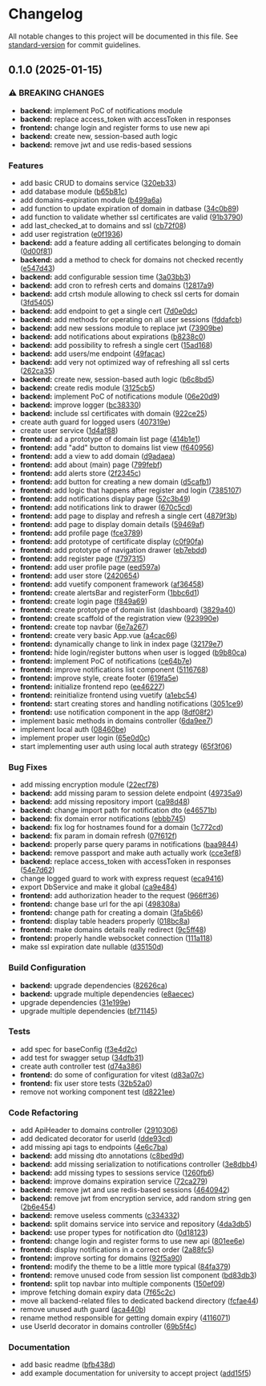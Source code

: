 # Changelog

All notable changes to this project will be documented in this file. See [standard-version](https://github.com/conventional-changelog/standard-version) for commit guidelines.

## 0.1.0 (2025-01-15)


### ⚠ BREAKING CHANGES

* **backend:** implement PoC of notifications module
* **backend:** replace access_token with accessToken in responses
* **frontend:** change login and register forms to use new api
* **backend:** create new, session-based auth logic
* **backend:** remove jwt and use redis-based sessions

### Features

* add basic CRUD to domains service ([320eb33](https://github.com/kuskoman/project-management-app-vue/commit/320eb33bd20c831a0ccda67929e9e52730b649ac))
* add database module ([b65b81c](https://github.com/kuskoman/project-management-app-vue/commit/b65b81ca7a11753878cf55f01dae6c9e3f0348f3))
* add domains-expiration module ([b499a6a](https://github.com/kuskoman/project-management-app-vue/commit/b499a6a3df8f865c236ed48e5bd9090ac46e49b7))
* add function to update expiration of domain in datbase ([34c0b89](https://github.com/kuskoman/project-management-app-vue/commit/34c0b89d73b4fd2c2d39675d59fe271a2e299578))
* add function to validate whether ssl certificates are valid ([91b3790](https://github.com/kuskoman/project-management-app-vue/commit/91b3790192efc652f89f6d61937d08dbd486fb69))
* add last_checked_at to domains and ssl ([cb72f08](https://github.com/kuskoman/project-management-app-vue/commit/cb72f089013dc1ee6a8822d2fe57775d7f325819))
* add user registration ([e0f1936](https://github.com/kuskoman/project-management-app-vue/commit/e0f1936517b654e5bca87a216b10abc3fc4d41e0))
* **backend:** add a feature adding all certificates belonging to domain ([0d00f81](https://github.com/kuskoman/project-management-app-vue/commit/0d00f81fdd1a131dc1cc648ec517b69c0b3bceba))
* **backend:** add a method to check for domains not checked recently ([e547d43](https://github.com/kuskoman/project-management-app-vue/commit/e547d43e925afd2a6f2a2cf17bca79eaa648271d))
* **backend:** add configurable session time ([3a03bb3](https://github.com/kuskoman/project-management-app-vue/commit/3a03bb3d5b64fc3a1e92ed3738af2f8848be31f5))
* **backend:** add cron to refresh certs and domains ([12817a9](https://github.com/kuskoman/project-management-app-vue/commit/12817a9dd1279732409b3256d34f07dc79f6368f))
* **backend:** add crtsh module allowing to check ssl certs for domain ([3fd5405](https://github.com/kuskoman/project-management-app-vue/commit/3fd54057323ff185b4e03a056d256fbe45793418))
* **backend:** add endpoint to get a single cert ([7d0e0dc](https://github.com/kuskoman/project-management-app-vue/commit/7d0e0dcd89fcb55f23421e1bff666ee5bdb76f30))
* **backend:** add methods for operating on all user sessions ([fddafcb](https://github.com/kuskoman/project-management-app-vue/commit/fddafcbf6bcf5331cbe7b2e28dd876cbf03027fd))
* **backend:** add new sessions module to replace jwt ([73909be](https://github.com/kuskoman/project-management-app-vue/commit/73909be6ecc84073f843b7c6b52e2a4a03c363c5))
* **backend:** add notifications about expirations ([b8238c0](https://github.com/kuskoman/project-management-app-vue/commit/b8238c03c4aee50ca117d9a880f80e9a7c203810))
* **backend:** add possibility to refresh a single cert ([15ad168](https://github.com/kuskoman/project-management-app-vue/commit/15ad168b46710b878d9c4a9889aabccc4b0aca1d))
* **backend:** add users/me endpoint ([49facac](https://github.com/kuskoman/project-management-app-vue/commit/49facac1668fd8ad751536e04740ae951471ced5))
* **backend:** add very not optimized way of refreshing all ssl certs ([262ca35](https://github.com/kuskoman/project-management-app-vue/commit/262ca35b4de8407d4f691186a246995666f64f8a))
* **backend:** create new, session-based auth logic ([b6c8bd5](https://github.com/kuskoman/project-management-app-vue/commit/b6c8bd5909e1df39610987d509cd515c9a5e3f71))
* **backend:** create redis module ([3125cb5](https://github.com/kuskoman/project-management-app-vue/commit/3125cb59dcef2fc0ec7eb0a45c531aaf6c0949ba))
* **backend:** implement PoC of notifications module ([06e20d9](https://github.com/kuskoman/project-management-app-vue/commit/06e20d925f3af6bd2f9baef1a1acf28b52dfa370))
* **backend:** improve logger ([bc38330](https://github.com/kuskoman/project-management-app-vue/commit/bc3833029f73bbf8f49aee0328a82cd244102eb2))
* **backend:** include ssl certificates with domain ([922ce25](https://github.com/kuskoman/project-management-app-vue/commit/922ce25e9b90538d671c5cefebd9210915acadb6))
* create auth guard for logged users ([407319e](https://github.com/kuskoman/project-management-app-vue/commit/407319e6a6dc1cd992d54f4c8e0cfb88ce660a29))
* create user service ([1d4af88](https://github.com/kuskoman/project-management-app-vue/commit/1d4af88d0195d96fcde0aef28df8e2e511291dc7))
* **frontend:** ad a prototype of domain list page ([414b1e1](https://github.com/kuskoman/project-management-app-vue/commit/414b1e1f18e828407eb7153bd170736959997c53))
* **frontend:** add "add" button to domains list view ([f640956](https://github.com/kuskoman/project-management-app-vue/commit/f6409567ef93b9cb1bc36a8ec3b576f83a2d773f))
* **frontend:** add a view to add domain ([d9adaea](https://github.com/kuskoman/project-management-app-vue/commit/d9adaea8a03bf41f9c92c1b3b09d2fd8c000b78c))
* **frontend:** add about (main) page ([799febf](https://github.com/kuskoman/project-management-app-vue/commit/799febfea313042b6bf5741764337bba74874b89))
* **frontend:** add alerts store ([2f2345c](https://github.com/kuskoman/project-management-app-vue/commit/2f2345c4c972b55b7ac0325d4e726a7929a1aeb3))
* **frontend:** add button for creating a new domain ([d5cafb1](https://github.com/kuskoman/project-management-app-vue/commit/d5cafb1e4bcc70049d954522db82616fee68f933))
* **frontend:** add logic that happens after register and login ([7385107](https://github.com/kuskoman/project-management-app-vue/commit/73851076ff57f280072757b11d5e08ade4931b80))
* **frontend:** add notifications display page ([52c3b49](https://github.com/kuskoman/project-management-app-vue/commit/52c3b49d6391b544b4c1d52e6406ae79388e260f))
* **frontend:** add notifications link to drawer ([670c5cd](https://github.com/kuskoman/project-management-app-vue/commit/670c5cd3ca874aa150464b4ac5b418136922e3d1))
* **frontend:** add page to display and refresh a single cert ([4879f3b](https://github.com/kuskoman/project-management-app-vue/commit/4879f3b17e6c2e7c0766103b695f1a2a9a181e61))
* **frontend:** add page to display domain details ([59469af](https://github.com/kuskoman/project-management-app-vue/commit/59469af28e49bdd74beb921fe04601d1dca8bbfe))
* **frontend:** add profile page ([fce3789](https://github.com/kuskoman/project-management-app-vue/commit/fce37890e1fc25cceba5b04d9f102f93c5076a4e))
* **frontend:** add prototype of certificate display ([c0f90fa](https://github.com/kuskoman/project-management-app-vue/commit/c0f90fa7aeab6d0eec83d8d311c2df9645c8c371))
* **frontend:** add prototype of navigation drawer ([eb7ebdd](https://github.com/kuskoman/project-management-app-vue/commit/eb7ebddd550a12e0385546e2e4161dc2e99cf13b))
* **frontend:** add register page ([f797315](https://github.com/kuskoman/project-management-app-vue/commit/f79731562632936c697fa40ce58a0e471087bd4d))
* **frontend:** add user profile page ([eed597a](https://github.com/kuskoman/project-management-app-vue/commit/eed597a38c76c8c8df58b05e832a520589a206b2))
* **frontend:** add user store ([2420654](https://github.com/kuskoman/project-management-app-vue/commit/24206549574f5aa0df994eb55ab2bc4cb9cec838))
* **frontend:** add vuetify component framework ([af36458](https://github.com/kuskoman/project-management-app-vue/commit/af364589845d45b220d40662128058aeada9de1b))
* **frontend:** create alertsBar and registerForm ([1bbc6d1](https://github.com/kuskoman/project-management-app-vue/commit/1bbc6d179fcce0e004c9d898555f3c166dd3d107))
* **frontend:** create login page ([f849a69](https://github.com/kuskoman/project-management-app-vue/commit/f849a695e93781ad4ebf5f223e59becd5b407d53))
* **frontend:** create prototype of domain list (dashboard) ([3829a40](https://github.com/kuskoman/project-management-app-vue/commit/3829a405cf570175c5a4ff00fc3b6fd48bb5a1fe))
* **frontend:** create scaffold of the registration view ([923990e](https://github.com/kuskoman/project-management-app-vue/commit/923990ef9cb434827baa8c50898535ed17d97ead))
* **frontend:** create top navbar ([6e7a267](https://github.com/kuskoman/project-management-app-vue/commit/6e7a267f9325d0b0eccf4a94e138f177bb8c5709))
* **frontend:** create very basic App.vue ([a4cac66](https://github.com/kuskoman/project-management-app-vue/commit/a4cac6637ed5a292f4d4d4b55f354f7cc512d672))
* **frontend:** dynamically change to link in index page ([32179e7](https://github.com/kuskoman/project-management-app-vue/commit/32179e74726f745bfdc1d0b2985263dd6a61c504))
* **frontend:** hide login/register buttons when user is logged ([b9b80ca](https://github.com/kuskoman/project-management-app-vue/commit/b9b80caee83554584c197e9e4117707c58bc9dca))
* **frontend:** implement PoC of notifications ([ce64b7e](https://github.com/kuskoman/project-management-app-vue/commit/ce64b7e4130cf847d7d43c2260fc5651411a26d3))
* **frontend:** improve notifications list component ([5116768](https://github.com/kuskoman/project-management-app-vue/commit/51167686d0516560bd1bd98c1bc527eda0c4ec19))
* **frontend:** improve style, create footer ([619fa5e](https://github.com/kuskoman/project-management-app-vue/commit/619fa5e61749d3a5ffa56792fd0f867960f78c29))
* **frontend:** initialize frontend repo ([ee46227](https://github.com/kuskoman/project-management-app-vue/commit/ee4622797cc09a129291a29280c34d9ef7b2725f))
* **frontend:** reinitialize frontend using vuetify ([a1ebc54](https://github.com/kuskoman/project-management-app-vue/commit/a1ebc5481054b7695c756ab3c00a5f4fc8442f1a))
* **frontend:** start creating stores and handling notifications ([3051ce9](https://github.com/kuskoman/project-management-app-vue/commit/3051ce93ddc20c590b53bd34038db01b948d6e4b))
* **frontend:** use notification component in the app ([8df08f2](https://github.com/kuskoman/project-management-app-vue/commit/8df08f2f3b1fe8bd2da888b5b84f8994a3e71928))
* implement basic methods in domains controller ([6da9ee7](https://github.com/kuskoman/project-management-app-vue/commit/6da9ee7016a946b144afa3b4c4c6cad7a85d3a92))
* implement local auth ([08460be](https://github.com/kuskoman/project-management-app-vue/commit/08460be6ad29ff65e7865fa2d29364f0ed0e5bc9))
* implement proper user login ([65e0d0c](https://github.com/kuskoman/project-management-app-vue/commit/65e0d0c43fa2ba710e4e95bf1bee0bea26114f54))
* start implementing user auth using local auth strategy ([65f3f06](https://github.com/kuskoman/project-management-app-vue/commit/65f3f06b7cd5f8dc9dad96f5c9ea57f9279e5030))


### Bug Fixes

* add missing encryption module ([22ecf78](https://github.com/kuskoman/project-management-app-vue/commit/22ecf78b505b7138a4e00990f18f15ab6e32f547))
* **backend:** add missing param to session delete endpoint ([49735a9](https://github.com/kuskoman/project-management-app-vue/commit/49735a999cebbd10377afed34d0c5b6f53bc3500))
* **backend:** add missing repository import ([ca98d48](https://github.com/kuskoman/project-management-app-vue/commit/ca98d48668bbdbe49149b34deca6493af52a881f))
* **backend:** change import path for notification dto ([e46571b](https://github.com/kuskoman/project-management-app-vue/commit/e46571bc677014feafc6992b71ece410a7a24c88))
* **backend:** fix domain error notifications ([ebbb745](https://github.com/kuskoman/project-management-app-vue/commit/ebbb7454df4f1af6d485d6c991db0fc253b5e8bc))
* **backend:** fix log for hostnames found for a domain ([1c772cd](https://github.com/kuskoman/project-management-app-vue/commit/1c772cd602bc84bf4ead2d10d614cff794035921))
* **backend:** fix param in domain refresh ([07f612f](https://github.com/kuskoman/project-management-app-vue/commit/07f612f7fbae2bfb4daa2c87eeb31481a1bd8829))
* **backend:** properly parse query params in notifications ([baa9844](https://github.com/kuskoman/project-management-app-vue/commit/baa984436138b69f17c005c1334a8b089f3abba6))
* **backend:** remove passport and make auth actually work ([cce3ef8](https://github.com/kuskoman/project-management-app-vue/commit/cce3ef8b0b2ecb020f2e925716c8567163561de6))
* **backend:** replace access_token with accessToken in responses ([54e7d62](https://github.com/kuskoman/project-management-app-vue/commit/54e7d627d701852df92e2a97e14646bf5312cb58))
* change logged guard to work with express request ([eca9416](https://github.com/kuskoman/project-management-app-vue/commit/eca94167997e266d749fbdb05c29bad6be3b298a))
* export DbService and make it global ([ca9e484](https://github.com/kuskoman/project-management-app-vue/commit/ca9e484e838a9b41b6b97631ca08bf6dff659357))
* **frontend:** add authorization header to the request ([966ff36](https://github.com/kuskoman/project-management-app-vue/commit/966ff36352a98d617c6761bca534cbe7afa09e3e))
* **frontend:** change base url for the api ([498308a](https://github.com/kuskoman/project-management-app-vue/commit/498308ac4df6139512d996d7645943816a01724d))
* **frontend:** change path for creating a domain ([3fa5b66](https://github.com/kuskoman/project-management-app-vue/commit/3fa5b661a56705e9d79d5d33e44a1eef71600226))
* **frontend:** display table headers properly ([018bc8a](https://github.com/kuskoman/project-management-app-vue/commit/018bc8a296dc466b19050abca95d5f536a127cdf))
* **frontend:** make domains details really redirect ([9c5ff48](https://github.com/kuskoman/project-management-app-vue/commit/9c5ff484282ef4ec830954180d41493bc90a9e13))
* **frontend:** properly handle websocket connection ([111a118](https://github.com/kuskoman/project-management-app-vue/commit/111a1187658c8e3ba250c01455012a190ec5289f))
* make ssl expiration date nullable ([d35150d](https://github.com/kuskoman/project-management-app-vue/commit/d35150d8a147c77b4e80a4977c8096dd1f5c89b6))


### Build Configuration

* **backend:** upgrade dependencies ([82626ca](https://github.com/kuskoman/project-management-app-vue/commit/82626ca91138b874991b3a17fdc7b3c103866778))
* **backend:** upgrade multiple dependencies ([e8aecec](https://github.com/kuskoman/project-management-app-vue/commit/e8aecec9ffb65dda0d7f8e496d4e0aca371b8a09))
* upgrade dependencies ([31e199e](https://github.com/kuskoman/project-management-app-vue/commit/31e199e8d759c63858bf2d66edab14d1eb8a35f3))
* upgrade multiple dependencies ([bf71145](https://github.com/kuskoman/project-management-app-vue/commit/bf7114560c4f0c0064925d8bf7908ca57514c263))


### Tests

* add spec for baseConfig ([f3e4d2c](https://github.com/kuskoman/project-management-app-vue/commit/f3e4d2ce0e25927c0c1f313e846742335bb5871b))
* add test for swagger setup ([34dfb31](https://github.com/kuskoman/project-management-app-vue/commit/34dfb312ba21baf6814dba6b2eae4ec2d4740e13))
* create auth controller test ([d74a386](https://github.com/kuskoman/project-management-app-vue/commit/d74a386a09201114f35202aa5296d6ab1e2c8c10))
* **frontend:** do some of configuration for vitest ([d83a07c](https://github.com/kuskoman/project-management-app-vue/commit/d83a07cda65edc2246e8f59c9105fb04d0e5e830))
* **frontend:** fix user store tests ([32b52a0](https://github.com/kuskoman/project-management-app-vue/commit/32b52a07f36b11bc6e3ab5cc5f4f70fdcebb7878))
* remove not working component test ([d8221ee](https://github.com/kuskoman/project-management-app-vue/commit/d8221eeb21664faaf245f9981834835ffce7e4b1))


### Code Refactoring

* add ApiHeader to domains controller ([2910306](https://github.com/kuskoman/project-management-app-vue/commit/29103067144c937c5d6dfc9980a23c922cc73fa9))
* add dedicated decorator for userId ([dde93cd](https://github.com/kuskoman/project-management-app-vue/commit/dde93cd155ea39855d9c3b361052ef201c0fee6c))
* add missing api tags to endpoints ([4e6c7ba](https://github.com/kuskoman/project-management-app-vue/commit/4e6c7ba94bd8d9e711401e603448fa9d9bd5f84c))
* **backend:** add missing dto annotations ([c8bed9d](https://github.com/kuskoman/project-management-app-vue/commit/c8bed9d8cf177f76c6fed7fdb6372f254858e350))
* **backend:** add missing serialization to notifications controller ([3e8dbb4](https://github.com/kuskoman/project-management-app-vue/commit/3e8dbb4e64c554c16c535776250aae149875e16d))
* **backend:** add missing types to sessions service ([1260fb6](https://github.com/kuskoman/project-management-app-vue/commit/1260fb6e7b52bb71a1a70af1b2b0cfb9353d0d89))
* **backend:** improve domains expiration service ([72ca279](https://github.com/kuskoman/project-management-app-vue/commit/72ca279d5877c2bfd0445ac1a04fb5d9a2118360))
* **backend:** remove jwt and use redis-based sessions ([4640942](https://github.com/kuskoman/project-management-app-vue/commit/4640942e572fbed03916062fa64207b5a3db5066))
* **backend:** remove jwt from encryption service, add random string gen ([2b6e454](https://github.com/kuskoman/project-management-app-vue/commit/2b6e454c3e7fcb9cf87ee60bac349fa0c8327f26))
* **backend:** remove useless comments ([c334332](https://github.com/kuskoman/project-management-app-vue/commit/c334332e5445682aeda20dc7cd1b20178e84e824))
* **backend:** split domains service into service and repository ([4da3db5](https://github.com/kuskoman/project-management-app-vue/commit/4da3db5f5bf7fae839e9cdd6cbb569c386d5d207))
* **backend:** use proper types for notification dto ([0d18123](https://github.com/kuskoman/project-management-app-vue/commit/0d1812386f977d462a35afd098186c6cbcf7f3b0))
* **frontend:** change login and register forms to use new api ([801ee6e](https://github.com/kuskoman/project-management-app-vue/commit/801ee6ed42dd1b2257a7ea594b0e96eb9fef380c))
* **frontend:** display notifications in a correct order ([2a88fc5](https://github.com/kuskoman/project-management-app-vue/commit/2a88fc51cde14285e10b1f639d84598eeec8a725))
* **frontend:** improve sorting for domains ([92f5a90](https://github.com/kuskoman/project-management-app-vue/commit/92f5a90d58a43ce44af765fb076c9662345c8cc8))
* **frontend:** modify the theme to be a little more typical ([84fa379](https://github.com/kuskoman/project-management-app-vue/commit/84fa37905b60b9d5f2a6d99b34d8e0feb78784d5))
* **frontend:** remove unused code from session list component ([bd83db3](https://github.com/kuskoman/project-management-app-vue/commit/bd83db38d94049d69e9c4e35cc36abaf7f53e49e))
* **frontend:** split top navbar into multiple components ([150ef09](https://github.com/kuskoman/project-management-app-vue/commit/150ef09cddb21e2caaecc7f017df3115c81bc22c))
* improve fetching domain expiry data ([7f65c2c](https://github.com/kuskoman/project-management-app-vue/commit/7f65c2c557dee9aadd96e23dce9fee9636058aed))
* move all backend-related files to dedicated backend directory ([fcfae44](https://github.com/kuskoman/project-management-app-vue/commit/fcfae44f5451e3f332738a08cff87dfbe663f203))
* remove unused auth guard ([aca440b](https://github.com/kuskoman/project-management-app-vue/commit/aca440b07edc82e49a461406cc513885286f6a3a))
* rename method responsible for getting domain expiry ([4116071](https://github.com/kuskoman/project-management-app-vue/commit/4116071febe69f30bc78890e8c11ad189c9dc913))
* use UserId decorator in domains controller ([69b5f4c](https://github.com/kuskoman/project-management-app-vue/commit/69b5f4c9d92018230bf0f71df0fde5b29d599575))


### Documentation

* add basic readme ([bfb438d](https://github.com/kuskoman/project-management-app-vue/commit/bfb438d5c977f40035ef50c4769b467943228946))
* add example documentation for university to accept project ([add15f5](https://github.com/kuskoman/project-management-app-vue/commit/add15f5318e31688b6cc45edeea9f036800ac9c6))
